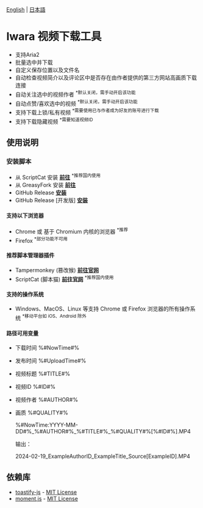 [English](.github/README/README.md) | [日本語](.github/README/README_ja.md)
# Iwara 视频下载工具

 * 支持Aria2
 * 批量选中并下载
 * 自定义保存位置以及文件名
 * 自动检查视频简介以及评论区中是否存在由作者提供的第三方网站高画质下载连接
 * 自动关注选中的视频作者 <sup>*默认关闭，需手动开启该功能</sup>
 * 自动点赞/喜欢选中的视频 <sup>*默认关闭，需手动开启该功能</sup>
 * 支持下载上锁/私有视频 <sup>*需要使用已与作者成为好友的账号进行下载</sup>
 * 支持下载隐藏视频 <sup>*需要知道视频ID</sup>

## 使用说明

### 安装脚本

* 从 ScriptCat 安装
 **[前往](https://scriptcat.org/script-show-page/348)** <sup>*推荐国内使用</sup>
* 从 GreasyFork 安装
 **[前往](https://sleazyfork.org/scripts/422239)**
* GitHub Release
 **[安装](https://github.com/dawn-lc/IwaraDownloadTool/releases/download/latest/IwaraDownloadTool.user.js)**
* GitHub Release \[开发版\]
 **[安装](https://github.com/dawn-lc/IwaraDownloadTool/releases/download/preview/IwaraDownloadTool.user.js)**

#### 支持以下浏览器

* Chrome 或 基于 Chromium 内核的浏览器 <sup>*推荐</sup>
* Firefox <sup>*部分功能不可用</sup>

#### 推荐脚本管理器插件

* Tampermonkey (篡改猴) **[前往官网](https://www.tampermonkey.net/)**
* ScriptCat (脚本猫) **[前往官网](https://scriptcat.org/)** <sup>*推荐国内使用</sup>

#### 支持的操作系统

* Windows、MacOS、Linux 等支持 Chrome 或 Firefox 浏览器的所有操作系统 <sup>*移动平台如 iOS、Android 除外</sup>

#### 路径可用变量

* 下载时间 %#NowTime#%
* 发布时间 %#UploadTime#%
* 视频标题 %#TITLE#%
* 视频ID %#ID#%
* 视频作者 %#AUTHOR#%
* 画质 %#QUALITY#%

  %#NowTime:YYYY-MM-DD#%\_%\#AUTHOR\#%\_%\#TITLE\#%\_%\#QUALITY\#%[%#ID#%].MP4

  输出：

  2024-02-19_ExampleAuthorID_ExampleTitle_Source[ExampleID].MP4

## 依赖库
- [toastify-js](https://github.com/apvarun/toastify-js) - [MIT License](https://opensource.org/licenses/MIT)
- [moment.js](https://github.com/moment/moment/) - [MIT License](https://opensource.org/licenses/MIT)